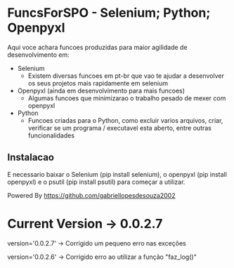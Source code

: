 # FuncsForSPO - Selenium; Python; Openpyxl

Aqui voce achara funcoes produzidas para maior agilidade de desenvolvimento em:

* Selenium
  * Existem diversas funcoes em pt-br que vao te ajudar a desenvolver os seus projetos mais rapidamente em selenium
* Openpyxl (ainda em desenvolvimento para mais funcoes)
  * Algumas funcoes que minimizarao o trabalho pesado de mexer com openpyxl
* Python
  * Funcoes criadas para o Python, como excluir varios arquivos, criar, verificar se um programa / executavel esta aberto, entre outras funcionalidades

## Instalacao

E necessario baixar o Selenium (pip install selenium), o openpyxl (pip install openpyxl) e o psutil (pip install psutil) para começar a utilizar.

Powered By https://github.com/gabriellopesdesouza2002


# Current Version -> 0.0.2.7

version='0.0.2.7' ->
Corrigido um pequeno erro nas exceções

version='0.0.2.6' -> 
Corrigido erro ao utilizar a função "faz_log()"
